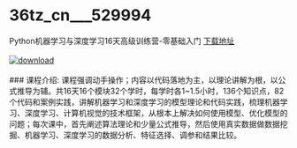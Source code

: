 # 36tz_cn___529994
Python机器学习与深度学习16天高级训练营-零基础入门
[下载地址](http://www.36tz.cn/article/529994 "下载地址")
<br/></br>[![download](http://36tz.cn/muke_img/2020_01_1-56-300x178.png "下载地址")](http://www.36tz.cn/article/529994 "下载地址")
<br/></br>### 课程介绍:
课程强调动手操作；内容以代码落地为主，以理论讲解为根，以公式推导为辅。共16天16个模块32个学时，每学时各1~1.5小时，136个知识点，82个代码和案例实践，讲解机器学习和深度学习的模型理论和代码实践，梳理机器学习、深度学习、计算机视觉的技术框架，从根本上解决如何使用模型、优化模型的问题；每次课中，首先阐述算法理论和少量公式推导，然后使用真实数据做数据挖掘、机器学习、深度学习的数据分析、特征选择、调参和结果比较。


